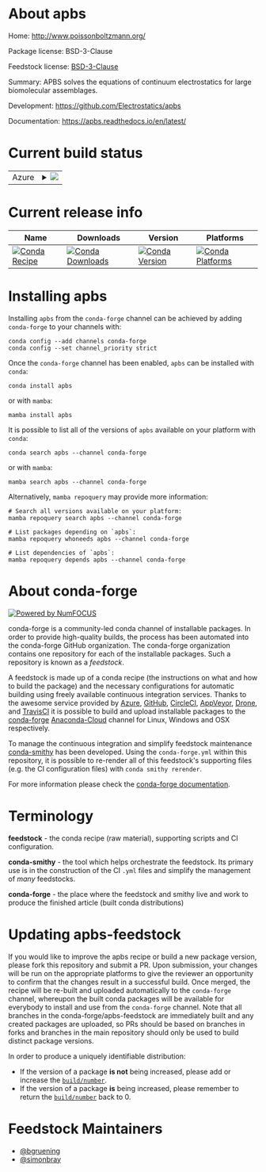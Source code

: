 About apbs
==========

Home: http://www.poissonboltzmann.org/

Package license: BSD-3-Clause

Feedstock license: [BSD-3-Clause](https://github.com/conda-forge/apbs-feedstock/blob/main/LICENSE.txt)

Summary: APBS solves the equations of continuum electrostatics for large biomolecular assemblages.

Development: https://github.com/Electrostatics/apbs

Documentation: https://apbs.readthedocs.io/en/latest/

Current build status
====================


<table>
    
  <tr>
    <td>Azure</td>
    <td>
      <details>
        <summary>
          <a href="https://dev.azure.com/conda-forge/feedstock-builds/_build/latest?definitionId=6834&branchName=main">
            <img src="https://dev.azure.com/conda-forge/feedstock-builds/_apis/build/status/apbs-feedstock?branchName=main">
          </a>
        </summary>
        <table>
          <thead><tr><th>Variant</th><th>Status</th></tr></thead>
          <tbody><tr>
              <td>linux_64</td>
              <td>
                <a href="https://dev.azure.com/conda-forge/feedstock-builds/_build/latest?definitionId=6834&branchName=main">
                  <img src="https://dev.azure.com/conda-forge/feedstock-builds/_apis/build/status/apbs-feedstock?branchName=main&jobName=linux&configuration=linux_64_" alt="variant">
                </a>
              </td>
            </tr><tr>
              <td>osx_64</td>
              <td>
                <a href="https://dev.azure.com/conda-forge/feedstock-builds/_build/latest?definitionId=6834&branchName=main">
                  <img src="https://dev.azure.com/conda-forge/feedstock-builds/_apis/build/status/apbs-feedstock?branchName=main&jobName=osx&configuration=osx_64_" alt="variant">
                </a>
              </td>
            </tr><tr>
              <td>osx_arm64</td>
              <td>
                <a href="https://dev.azure.com/conda-forge/feedstock-builds/_build/latest?definitionId=6834&branchName=main">
                  <img src="https://dev.azure.com/conda-forge/feedstock-builds/_apis/build/status/apbs-feedstock?branchName=main&jobName=osx&configuration=osx_arm64_" alt="variant">
                </a>
              </td>
            </tr><tr>
              <td>win_64</td>
              <td>
                <a href="https://dev.azure.com/conda-forge/feedstock-builds/_build/latest?definitionId=6834&branchName=main">
                  <img src="https://dev.azure.com/conda-forge/feedstock-builds/_apis/build/status/apbs-feedstock?branchName=main&jobName=win&configuration=win_64_" alt="variant">
                </a>
              </td>
            </tr>
          </tbody>
        </table>
      </details>
    </td>
  </tr>
</table>

Current release info
====================

| Name | Downloads | Version | Platforms |
| --- | --- | --- | --- |
| [![Conda Recipe](https://img.shields.io/badge/recipe-apbs-green.svg)](https://anaconda.org/conda-forge/apbs) | [![Conda Downloads](https://img.shields.io/conda/dn/conda-forge/apbs.svg)](https://anaconda.org/conda-forge/apbs) | [![Conda Version](https://img.shields.io/conda/vn/conda-forge/apbs.svg)](https://anaconda.org/conda-forge/apbs) | [![Conda Platforms](https://img.shields.io/conda/pn/conda-forge/apbs.svg)](https://anaconda.org/conda-forge/apbs) |

Installing apbs
===============

Installing `apbs` from the `conda-forge` channel can be achieved by adding `conda-forge` to your channels with:

```
conda config --add channels conda-forge
conda config --set channel_priority strict
```

Once the `conda-forge` channel has been enabled, `apbs` can be installed with `conda`:

```
conda install apbs
```

or with `mamba`:

```
mamba install apbs
```

It is possible to list all of the versions of `apbs` available on your platform with `conda`:

```
conda search apbs --channel conda-forge
```

or with `mamba`:

```
mamba search apbs --channel conda-forge
```

Alternatively, `mamba repoquery` may provide more information:

```
# Search all versions available on your platform:
mamba repoquery search apbs --channel conda-forge

# List packages depending on `apbs`:
mamba repoquery whoneeds apbs --channel conda-forge

# List dependencies of `apbs`:
mamba repoquery depends apbs --channel conda-forge
```


About conda-forge
=================

[![Powered by
NumFOCUS](https://img.shields.io/badge/powered%20by-NumFOCUS-orange.svg?style=flat&colorA=E1523D&colorB=007D8A)](https://numfocus.org)

conda-forge is a community-led conda channel of installable packages.
In order to provide high-quality builds, the process has been automated into the
conda-forge GitHub organization. The conda-forge organization contains one repository
for each of the installable packages. Such a repository is known as a *feedstock*.

A feedstock is made up of a conda recipe (the instructions on what and how to build
the package) and the necessary configurations for automatic building using freely
available continuous integration services. Thanks to the awesome service provided by
[Azure](https://azure.microsoft.com/en-us/services/devops/), [GitHub](https://github.com/),
[CircleCI](https://circleci.com/), [AppVeyor](https://www.appveyor.com/),
[Drone](https://cloud.drone.io/welcome), and [TravisCI](https://travis-ci.com/)
it is possible to build and upload installable packages to the
[conda-forge](https://anaconda.org/conda-forge) [Anaconda-Cloud](https://anaconda.org/)
channel for Linux, Windows and OSX respectively.

To manage the continuous integration and simplify feedstock maintenance
[conda-smithy](https://github.com/conda-forge/conda-smithy) has been developed.
Using the ``conda-forge.yml`` within this repository, it is possible to re-render all of
this feedstock's supporting files (e.g. the CI configuration files) with ``conda smithy rerender``.

For more information please check the [conda-forge documentation](https://conda-forge.org/docs/).

Terminology
===========

**feedstock** - the conda recipe (raw material), supporting scripts and CI configuration.

**conda-smithy** - the tool which helps orchestrate the feedstock.
                   Its primary use is in the construction of the CI ``.yml`` files
                   and simplify the management of *many* feedstocks.

**conda-forge** - the place where the feedstock and smithy live and work to
                  produce the finished article (built conda distributions)


Updating apbs-feedstock
=======================

If you would like to improve the apbs recipe or build a new
package version, please fork this repository and submit a PR. Upon submission,
your changes will be run on the appropriate platforms to give the reviewer an
opportunity to confirm that the changes result in a successful build. Once
merged, the recipe will be re-built and uploaded automatically to the
`conda-forge` channel, whereupon the built conda packages will be available for
everybody to install and use from the `conda-forge` channel.
Note that all branches in the conda-forge/apbs-feedstock are
immediately built and any created packages are uploaded, so PRs should be based
on branches in forks and branches in the main repository should only be used to
build distinct package versions.

In order to produce a uniquely identifiable distribution:
 * If the version of a package **is not** being increased, please add or increase
   the [``build/number``](https://docs.conda.io/projects/conda-build/en/latest/resources/define-metadata.html#build-number-and-string).
 * If the version of a package **is** being increased, please remember to return
   the [``build/number``](https://docs.conda.io/projects/conda-build/en/latest/resources/define-metadata.html#build-number-and-string)
   back to 0.

Feedstock Maintainers
=====================

* [@bgruening](https://github.com/bgruening/)
* [@simonbray](https://github.com/simonbray/)

